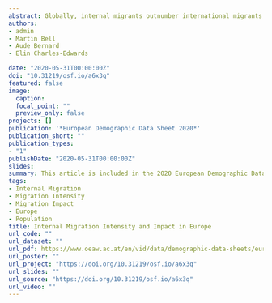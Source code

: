 ```yaml
---
abstract: Globally, internal migrants outnumber international migrants by 4 to 1 (Bell et al 2015) and recent years have seen significant progress in understanding internal migration in a comparative framework. The IMAGE project (Internal Migration Around the GlobE) developed a rigorous framework for cross-national comparisons of internal migration, involving (1) a suite of statistical indicators,(2) methods to generate estimates where comparable metrics are not collected directly, and (3) a global repository of internal migration data. The Aggregate Crude Migration Intensity (ACMI) captures the intensity of internal migration measuring all changes of address in a given interval. The Migration Effectiveness Index (MEI), which ranges from 0 to 100, quantifies the degree of balance between flows and counterflows, with low values indicating largely reciprocal exchanges between regions, while high values suggest strongly directional flows. Together, intensity and effectiveness drive the redistributive impact of migration on national populations.
authors:
- admin
- Martin Bell
- Aude Bernard
- Elin Charles-Edwards

date: "2020-05-31T00:00:00Z"
doi: "10.31219/osf.io/a6x3q"
featured: false
image:
  caption: 
  focal_point: ""
  preview_only: false
projects: []
publication: '*European Demographic Data Sheet 2020*'
publication_short: ""
publication_types:
- "1"
publishDate: "2020-05-31T00:00:00Z"
slides: 
summary: This article is included in the 2020 European Demographic Data Sheet which  for the first time includes an overview of the intensity and impacts of internal migration across Europe.
tags:
- Internal Migration
- Migration Intensity
- Migration Impact
- Europe
- Population
title: Internal Migration Intensity and Impact in Europe
url_code: ""
url_dataset: ""
url_pdf: https://www.oeaw.ac.at/en/vid/data/demographic-data-sheets/european-demographic-data-sheet-2020
url_poster: ""
url_project: "https://doi.org/10.31219/osf.io/a6x3q"
url_slides: ""
url_source: "https://doi.org/10.31219/osf.io/a6x3q"
url_video: ""
---
```

